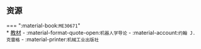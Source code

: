 ## 资源  
=== ":material-book:`ME30671`"  
    * [教材](https://api.ecylt.top/v1/lanzou_link?url=https://cqu-openlib.lanzout.com/ikYHx294ylfg&type=down) - :material-format-quote-open:`机器人学导论` - :material-account:`约翰 J. 克雷格` - :material-printer:`机械工业出版社`  